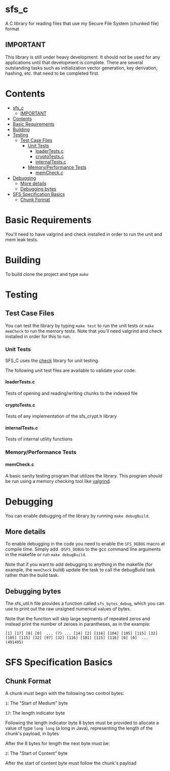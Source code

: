# sfs_c
A C library for reading files that use my Secure File System (chunked file) format

## IMPORTANT
This library is still under heavy development.  It should not be used for any applications until that development is complete.  There are several outstanding tasks such as initialization vector generation, key derivation, hashing, etc. that need to be completed first.

# Contents

- [sfs_c](#sfs_c)
  - [IMPORTANT](#important)
- [Contents](#contents)
- [Basic Requirements](#basic-requirements)
- [Building](#building)
- [Testing](#testing)
  - [Test Case Files](#test-case-files)
    - [Unit Tests](#unit-tests)
      - [loaderTests.c](#loadertestsc)
      - [cryptoTests.c](#cryptotestsc)
      - [internalTests.c](#internaltestsc)
    - [Memory/Performance Tests](#memoryperformance-tests)
      - [memCheck.c](#memcheckc)
- [Debugging](#debugging)
  - [More details](#more-details)
  - [Debugging bytes](#debugging-bytes)
- [SFS Specification Basics](#sfs-specification-basics)
  - [Chunk Format](#chunk-format)


# Basic Requirements
You'll need to have valgrind and check installed in order to run the unit and mem leak tests.

# Building
To build clone the project and type ```make```

# Testing
## Test Case Files

You can test the library by typing ```make test``` to run the unit tests or ```make memCheck``` to run the memory tests.  Note that you'll need valgrind and check installed in order for this to run.

### Unit Tests
SFS_C uses the [check](https://libcheck.github.io/check/) library for unit testing.

The following unit test files are available to validate your code:

#### loaderTests.c
Tests of opening and reading/writing chunks to the indexed file

#### cryptoTests.c
Tests of any implementation of the sfs_crypt.h library

#### internalTests.c
Tests of internal utility functions

### Memory/Performance Tests
#### memCheck.c
A basic sanity testing program that utilizes the library.  This program should be run using a memory checking tool like [valgrind](https://valgrind.org/).

# Debugging
You can enable debugging of the library by running ```make debugBuild```.

## More details
To enable debugging in the code you need to enable the ```SFS_DEBUG``` macro at compile time.  Simply add ```-DSFS_DEBUG``` to the gcc command line arguments in the makefile or run ```make debugBuild```.

Note that if you want to add debugging to anything in the makefile (for example, the ```memCheck``` build) update the task to call the debugBuild task rather than the build task.

## Debugging bytes
The sfs_util.h file provides a function called ```sfs_bytes_debug```, which you can use to print out the raw unsigned numerical values of bytes.  

Note that the function will skip large segments of repeated zeros and instead print the number of zeroes in parantheses, as in the example:

```
[1] [17] [0] [0]  ... (7) ... [14] [2] [116] [104] [105] [115] [32] [105] [115] [32] [97] [32] [116] [101] [115] [116] [0] [0]  ...(491495)
```

# SFS Specification Basics
## Chunk Format
A chunk must begin with the following two control bytes:

```1```:    The "Start of Medium" byte

```17```:   The length indicator byte

Following the length indicator byte 8 bytes must be provided to allocate a value of type ```long long``` (a long in Java), representing the length of the chunk's payload, in bytes

After the 8 bytes for length the next byte must be:

```2```:    The "Start of Content" byte

After the start of content byte must follow the chunk's payload
